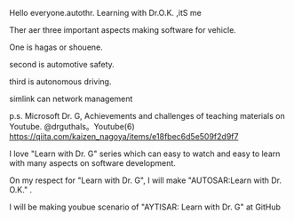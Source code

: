 Hello everyone.autothr. Learning with Dr.O.K. ,itS me 


Ther aer three important aspects making software for vehicle.

One is hagas or shouene.

second is automotive safety.

third is autonomous driving.

simlink
can
network management


p.s. 
Microsoft Dr. G, Achievements and challenges of teaching materials on Youtube. @drguthals。Youtube(6)
https://qiita.com/kaizen_nagoya/items/e18fbec6d5e509f2d9f7

I love "Learn with Dr. G" series which can easy to watch and easy to learn with many aspects on software development.

On my respect for "Learn with Dr. G", I will make "AUTOSAR:Learn with  Dr. O.K." .

I will be making youbue scenario of  "AYTISAR: Learn with Dr. G" at GitHub
